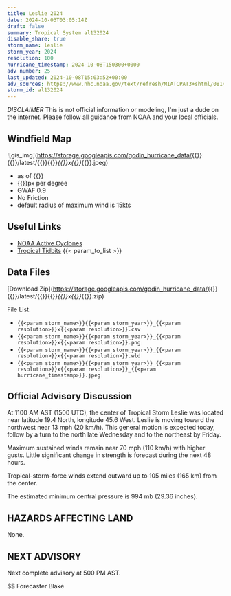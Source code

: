 ```yaml
---
title: Leslie 2024
date: 2024-10-03T03:05:14Z
draft: false
summary: Tropical System al132024
disable_share: true
storm_name: leslie
storm_year: 2024
resolution: 100
hurricane_timestamp: 2024-10-08T150300+0000
adv_number: 25
last_updated: 2024-10-08T15:03:52+00:00
adv_sources: https://www.nhc.noaa.gov/text/refresh/MIATCPAT3+shtml/081434.shtml;https://www.nhc.noaa.gov/refresh/graphics_at3+shtml/143614.shtml?cone
storm_id: al132024
---
```

*DISCLAIMER* This is not official information or modeling, I'm just a dude on the internet.  Please follow all guidance from NOAA and your local officials.

## Windfield Map
![gis_img](https://storage.googleapis.com/godin_hurricane_data/{{<param storm_name>}}{{<param storm_year>}}/latest/{{<param storm_name>}}{{<param storm_year>}}_{{<param resolution>}}x{{<param resolution>}}_{{<param hurricane_timestamp>}}.jpeg)

- as of {{<param last_updated>}}
- {{<param resolution>}}px per degree
- GWAF 0.9
- No Friction
- default radius of maximum wind is 15kts

## Useful Links
- [NOAA Active Cyclones](https://www.nhc.noaa.gov/)
- [Tropical Tidbits](https://www.tropicaltidbits.com/storminfo/)
{{< param_to_list >}}

## Data Files
[Download Zip](https://storage.googleapis.com/godin_hurricane_data/{{<param storm_name>}}{{<param storm_year>}}/latest/{{<param storm_name>}}{{<param storm_year>}}_{{<param resolution>}}x{{<param resolution>}}_{{<param hurricane_timestamp>}}.zip)

File List:
- `{{<param storm_name>}}{{<param storm_year>}}_{{<param resolution>}}x{{<param resolution>}}.csv`
- `{{<param storm_name>}}{{<param storm_year>}}_{{<param resolution>}}x{{<param resolution>}}.png`
- `{{<param storm_name>}}{{<param storm_year>}}_{{<param resolution>}}x{{<param resolution>}}.wld`
- `{{<param storm_name>}}{{<param storm_year>}}_{{<param resolution>}}x{{<param resolution>}}_{{<param hurricane_timestamp>}}.jpeg`


## Official Advisory Discussion
At 1100 AM AST (1500 UTC), the center of Tropical Storm Leslie was
located near latitude 19.4 North, longitude 45.6 West. Leslie is
moving toward the northwest near 13 mph (20 km/h). This general
motion is expected today, follow by a turn to the north late
Wednesday and to the northeast by Friday.
 
Maximum sustained winds remain near 70 mph (110 km/h) with higher
gusts.  Little significant change in strength is forecast during the
next 48 hours.
 
Tropical-storm-force winds extend outward up to 105 miles (165 km)
from the center.
 
The estimated minimum central pressure is 994 mb (29.36 inches).
 
 
HAZARDS AFFECTING LAND
----------------------
None.
 
 
NEXT ADVISORY
-------------
Next complete advisory at 500 PM AST.
 
$$
Forecaster Blake